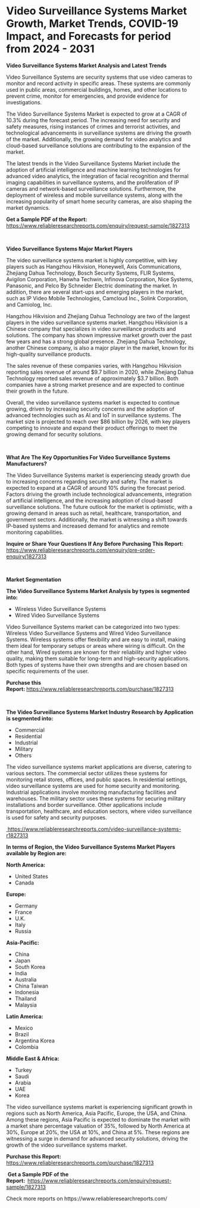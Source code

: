 <p><h1>Video Surveillance Systems Market Growth, Market Trends, COVID-19 Impact, and Forecasts for period from 2024 - 2031</h1></p><p><strong>Video Surveillance Systems Market Analysis and Latest Trends</strong></p>
<p><p>Video Surveillance Systems are security systems that use video cameras to monitor and record activity in specific areas. These systems are commonly used in public areas, commercial buildings, homes, and other locations to prevent crime, monitor for emergencies, and provide evidence for investigations.</p><p>The Video Surveillance Systems Market is expected to grow at a CAGR of 10.3% during the forecast period. The increasing need for security and safety measures, rising instances of crimes and terrorist activities, and technological advancements in surveillance systems are driving the growth of the market. Additionally, the growing demand for video analytics and cloud-based surveillance solutions are contributing to the expansion of the market.</p><p>The latest trends in the Video Surveillance Systems Market include the adoption of artificial intelligence and machine learning technologies for advanced video analytics, the integration of facial recognition and thermal imaging capabilities in surveillance systems, and the proliferation of IP cameras and network-based surveillance solutions. Furthermore, the deployment of wireless and mobile surveillance systems, along with the increasing popularity of smart home security cameras, are also shaping the market dynamics.</p></p>
<p><strong>Get a Sample PDF of the Report:&nbsp;</strong> <a href="https://www.reliableresearchreports.com/enquiry/request-sample/1827313">https://www.reliableresearchreports.com/enquiry/request-sample/1827313</a></p>
<p>&nbsp;</p>
<p><strong>Video Surveillance Systems Major Market Players</strong></p>
<p><p>The video surveillance systems market is highly competitive, with key players such as Hangzhou Hikvision, Honeywell, Axis Communications, Zhejiang Dahua Technology, Bosch Security Systems, FLIR Systems, Avigilon Corporation, Hanwha Techwin, Infinova Corporation, Nice Systems, Panasonic, and Pelco By Schneider Electric dominating the market. In addition, there are several start-ups and emerging players in the market, such as IP Video Mobile Technologies, Camcloud Inc., Solink Corporation, and Camiolog, Inc.</p><p>Hangzhou Hikvision and Zhejiang Dahua Technology are two of the largest players in the video surveillance systems market. Hangzhou Hikvision is a Chinese company that specializes in video surveillance products and solutions. The company has shown impressive market growth over the past few years and has a strong global presence. Zhejiang Dahua Technology, another Chinese company, is also a major player in the market, known for its high-quality surveillance products. </p><p>The sales revenue of these companies varies, with Hangzhou Hikvision reporting sales revenue of around $9.7 billion in 2020, while Zhejiang Dahua Technology reported sales revenue of approximately $3.7 billion. Both companies have a strong market presence and are expected to continue their growth in the future.</p><p>Overall, the video surveillance systems market is expected to continue growing, driven by increasing security concerns and the adoption of advanced technologies such as AI and IoT in surveillance systems. The market size is projected to reach over $86 billion by 2026, with key players competing to innovate and expand their product offerings to meet the growing demand for security solutions.</p></p>
<p>&nbsp;</p>
<p><strong>What Are The Key Opportunities For Video Surveillance Systems Manufacturers?</strong></p>
<p><p>The Video Surveillance Systems market is experiencing steady growth due to increasing concerns regarding security and safety. The market is expected to expand at a CAGR of around 10% during the forecast period. Factors driving the growth include technological advancements, integration of artificial intelligence, and the increasing adoption of cloud-based surveillance solutions. The future outlook for the market is optimistic, with a growing demand in areas such as retail, healthcare, transportation, and government sectors. Additionally, the market is witnessing a shift towards IP-based systems and increased demand for analytics and remote monitoring capabilities.</p></p>
<p><strong>Inquire or Share Your Questions If Any Before Purchasing This Report:</strong> <a href="https://www.reliableresearchreports.com/enquiry/pre-order-enquiry/1827313">https://www.reliableresearchreports.com/enquiry/pre-order-enquiry/1827313</a></p>
<p>&nbsp;</p>
<p><strong>Market Segmentation</strong></p>
<p><strong>The Video Surveillance Systems Market Analysis by types is segmented into:</strong></p>
<p><ul><li>Wireless Video Surveillance Systems</li><li>Wired Video Surveillance Systems</li></ul></p>
<p><p>Video Surveillance Systems market can be categorized into two types: Wireless Video Surveillance Systems and Wired Video Surveillance Systems. Wireless systems offer flexibility and are easy to install, making them ideal for temporary setups or areas where wiring is difficult. On the other hand, Wired systems are known for their reliability and higher video quality, making them suitable for long-term and high-security applications. Both types of systems have their own strengths and are chosen based on specific requirements of the user.</p></p>
<p><strong>Purchase this Report:&nbsp;</strong><a href="https://www.reliableresearchreports.com/purchase/1827313">https://www.reliableresearchreports.com/purchase/1827313</a></p>
<p>&nbsp;</p>
<p><strong>The Video Surveillance Systems Market Industry Research by Application is segmented into:</strong></p>
<p><ul><li>Commercial</li><li>Residential</li><li>Industrial</li><li>Military</li><li>Others</li></ul></p>
<p><p>The video surveillance systems market applications are diverse, catering to various sectors. The commercial sector utilizes these systems for monitoring retail stores, offices, and public spaces. In residential settings, video surveillance systems are used for home security and monitoring. Industrial applications involve monitoring manufacturing facilities and warehouses. The military sector uses these systems for securing military installations and border surveillance. Other applications include transportation, healthcare, and education sectors, where video surveillance is used for safety and security purposes.</p></p>
<p><a href="https://www.reliableresearchreports.com/video-surveillance-systems-r1827313">&nbsp;https://www.reliableresearchreports.com/video-surveillance-systems-r1827313</a></p>
<p><strong>In terms of Region, the Video Surveillance Systems Market Players available by Region are:</strong></p>
<p>
    <p> <strong> North America: </strong>
        <ul>
            <li>United States</li>
            <li>Canada</li>
        </ul>
        </p> 
    <p> <strong> Europe: </strong>
        <ul>
            <li>Germany</li>
            <li>France</li>
            <li>U.K.</li>
            <li>Italy</li>
            <li>Russia</li>
        </ul>
        </p> 
    <p> <strong> Asia-Pacific: </strong>
        <ul>
            <li>China</li>
            <li>Japan</li>
            <li>South Korea</li>
            <li>India</li>
            <li>Australia</li>
            <li>China Taiwan</li>
            <li>Indonesia</li>
            <li>Thailand</li>
            <li>Malaysia</li>
        </ul>
        </p> 
    <p> <strong> Latin America: </strong>
        <ul>
            <li>Mexico</li>
            <li>Brazil</li>
            <li>Argentina Korea</li>
            <li>Colombia</li>
        </ul>
        </p> 
    <p> <strong> Middle East & Africa: </strong>
        <ul>
            <li>Turkey</li>
            <li>Saudi</li>
            <li>Arabia</li>
            <li>UAE</li>
            <li>Korea</li>
        </ul>
    </p>
    </p>
<p><p>The video surveillance systems market is experiencing significant growth in regions such as North America, Asia Pacific, Europe, the USA, and China. Among these regions, Asia Pacific is expected to dominate the market with a market share percentage valuation of 35%, followed by North America at 30%, Europe at 20%, the USA at 10%, and China at 5%. These regions are witnessing a surge in demand for advanced security solutions, driving the growth of the video surveillance systems market.</p></p>
<p><strong>Purchase this Report: </strong><a href="https://www.reliableresearchreports.com/purchase/1827313">https://www.reliableresearchreports.com/purchase/1827313</a></p>
<p>&nbsp;<strong>Get a Sample PDF of the Report:&nbsp;&nbsp;</strong><a href="https://www.reliableresearchreports.com/enquiry/request-sample/1827313">https://www.reliableresearchreports.com/enquiry/request-sample/1827313</a></p>
<p><strong></strong></p>
<p>Check more reports on https://www.reliableresearchreports.com/</p>